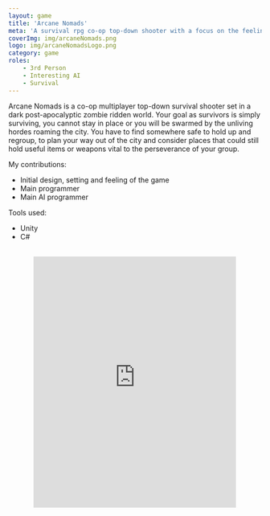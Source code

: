 ```yaml
---
layout: game
title: 'Arcane Nomads'
meta: 'A survival rpg co-op top-down shooter with a focus on the feeling of ownership. One of the main features of the game is the ability to upgrade pretty much everything to make it feel like the player has created the game and tactics.'
coverImg: img/arcaneNomads.png
logo: img/arcaneNomadsLogo.png
category: game
roles:
    - 3rd Person
    - Interesting AI
    - Survival
---
```


Arcane Nomads is a co-op multiplayer top-down survival shooter set in a dark post-apocalyptic zombie ridden world. Your goal as survivors is simply surviving, you cannot stay in place or you will be swarmed by the unliving hordes roaming the city. You have to find somewhere safe to hold up and regroup, to plan your way out of the city and consider places that could still hold useful items or weapons vital to the perseverance of your group.

My contributions:
* Initial design, setting and feeling of the game
* Main programmer
* Main AI programmer

Tools used:
* Unity
* C#

<br>

<center>
<iframe width="80%" height="500" src="https://www.youtube.com/embed/MRJTUXejQXI?rel=0" frameborder="0" allow="autoplay; encrypted-media" allowfullscreen></iframe>
</center>
